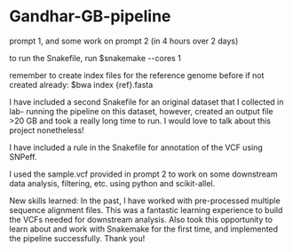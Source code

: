 # Gandhar-GB-pipeline
prompt 1, and some work on prompt 2 (in 4 hours over 2 days)


to run the Snakefile, run $snakemake --cores 1

remember to create index files for the reference genome before if not created already: $bwa index {ref}.fasta

I have included a second Snakefile for an original dataset that I collected in lab- running the pipeline on this dataset, however, created an output file >20 GB and took a really long time to run. I would love to talk about this project nonetheless!

I have included a rule in the Snakefile for annotation of the VCF using SNPeff.

I used the sample.vcf provided in prompt 2 to work on some downstream data analysis, filtering, etc. using python and scikit-allel.

New skills learned: In the past, I have worked with pre-processed multiple sequence alignment files. This was a fantastic learning experience to build the VCFs needed for downstream analysis. Also took this opportunity to learn about and work with Snakemake for the first time, and implemented the pipeline successfully. Thank you!
